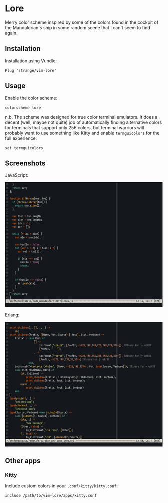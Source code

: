 # Lore

Merry color scheme inspired by some of the colors found in the cockpit of
the Mandalorian's ship in some random scene that I can't seem to find again.

## Installation

Installation using Vundle:

    Plug 'strange/vim-lore'

## Usage

Enable the color scheme:

    colorscheme lore

n.b. The scheme was designed for true color terminal emulators. It does a
decent (well, maybe not quite) job of automatically finding alternative colors
for terminals that support only 256 colors, but terminal warriors will probably
want to use something like Kitty and enable `termguicolors` for the full
experience:

    set termguicolors

## Screenshots

JavaScript:

![JavaScript](/screenshots/js.png)

Erlang:

![JavaScript](/screenshots/erlang.png)

## Other apps

### Kitty

Include custom colors in your `.conf/kitty/kitty.conf`:

    include /path/to/vim-lore/apps/kitty.conf
